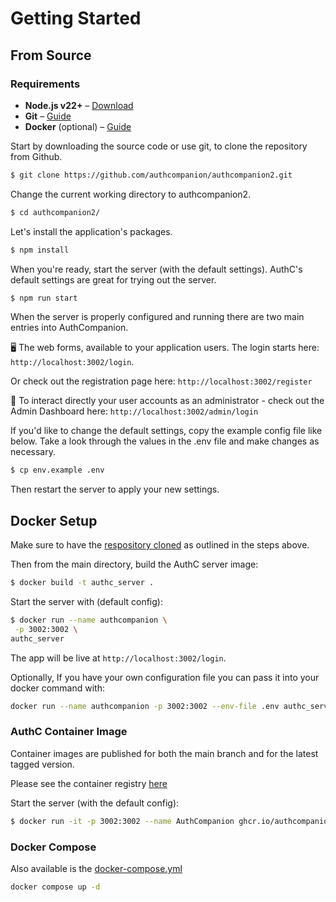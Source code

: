 # Getting Started

## From Source

### Requirements

- **Node.js v22+** – [Download](https://nodejs.org)
- **Git** – [Guide](https://git-scm.com/book/en/v2/Getting-Started-Installing-Git)
- **Docker** (optional) – [Guide](https://docs.docker.com/get-docker/)

Start by downloading the source code or use git, to clone the repository from
Github.

```bash
$ git clone https://github.com/authcompanion/authcompanion2.git
```

Change the current working directory to authcompanion2.

```bash
$ cd authcompanion2/
```

Let's install the application's packages.

```bash
$ npm install
```

When you're ready, start the server (with the default settings). AuthC's default settings are great for trying out the server.

```bash
$ npm run start
```

When the server is properly configured and running there are two main entries
into AuthCompanion.

🖥️ The web forms, available to your application users. The login starts here:
`http://localhost:3002/login`.

Or check out the registration page here: `http://localhost:3002/register`

🚀 To interact directly your user accounts as an administrator - check out the Admin Dashboard here:
`http://localhost:3002/admin/login`

If you'd like to change the default settings, copy the example config file like
below. Take a look through the values in the .env file and make changes as
necessary.

```bash
$ cp env.example .env
```

Then restart the server to apply your new settings.

## Docker Setup

Make sure to have the
[respository cloned](https://docs.github.com/en/repositories/creating-and-managing-repositories/cloning-a-repository)
as outlined in the steps above.

Then from the main directory, build the AuthC server image:

```bash
$ docker build -t authc_server .
```

Start the server with (default config):

```bash
$ docker run --name authcompanion \
 -p 3002:3002 \
authc_server
```

The app will be live at `http://localhost:3002/login`.

Optionally, If you have your own configuration file you can pass it into your docker command
with:

```bash
docker run --name authcompanion -p 3002:3002 --env-file .env authc_server
```

### AuthC Container Image

Container images are published for both the main branch and for the latest tagged version.

Please see the container registry [here](https://github.com/authcompanion/authcompanion2/pkgs/container/authcompanion2)

Start the server (with the default config):

```bash
$ docker run -it -p 3002:3002 --name AuthCompanion ghcr.io/authcompanion/authcompanion2:main
```

### Docker Compose

Also available is the [docker-compose.yml](https://github.com/authcompanion/authcompanion2/blob/main/docker-compose.yml)

```bash
docker compose up -d
```
